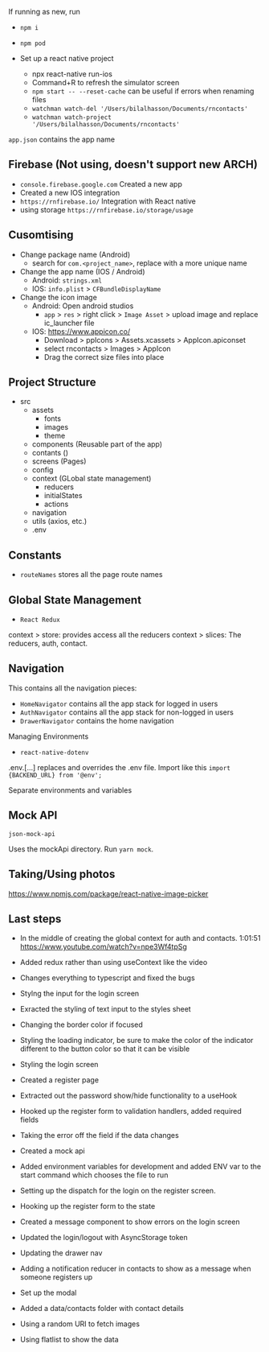 If running as new, run

- `npm i`
- `npm pod`

- Set up a react native project
  - npx react-native run-ios
  - Command+R to refresh the simulator screen
  - `npm start -- --reset-cache` can be useful if errors when renaming files
  - `watchman watch-del '/Users/bilalhasson/Documents/rncontacts'`
  - `watchman watch-project '/Users/bilalhasson/Documents/rncontacts'`

`app.json` contains the app name

## Firebase (Not using, doesn't support new ARCH)

- `console.firebase.google.com` Created a new app
- Created a new IOS integration
- `https://rnfirebase.io/` Integration with React native
- using storage `https://rnfirebase.io/storage/usage`

## Cusomtising

- Change package name (Android)
  - search for `com.<project_name>`, replace with a more unique name
- Change the app name (IOS / Android)
  - Android: `strings.xml`
  - IOS: `info.plist` > `CFBundleDisplayName`
- Change the icon image
  - Android: Open android studios
    - `app` > `res` > right click > `Image Asset` > upload image and replace ic_launcher file
  - IOS: https://www.appicon.co/
    - Download > ppIcons > Assets.xcassets > AppIcon.apiconset
    - select rncontacts > Images > AppIcon
    - Drag the correct size files into place

## Project Structure

- src
  - assets
    - fonts
    - images
    - theme
  - components (Reusable part of the app)
  - contants ()
  - screens (Pages)
  - config
  - context (GLobal state management)
    - reducers
    - initialStates
    - actions
  - navigation
  - utils (axios, etc.)
  - .env

## Constants

- `routeNames` stores all the page route names

## Global State Management

- `React Redux`

context > store: provides access all the reducers
context > slices: The reducers, auth, contact.

## Navigation

This contains all the navigation pieces:

- `HomeNavigator` contains all the app stack for logged in users
- `AuthNavigator` contains all the app stack for non-logged in users
- `DrawerNavigator` contains the home navigation

Managing Environments

- `react-native-dotenv`

.env.[...] replaces and overrides the .env file.
Import like this `import {BACKEND_URL} from '@env';`

Separate environments and variables

## Mock API

`json-mock-api`

Uses the mockApi directory. Run `yarn mock`.

## Taking/Using photos

https://www.npmjs.com/package/react-native-image-picker

## Last steps

- In the middle of creating the global context for auth and contacts. 1:01:51
  https://www.youtube.com/watch?v=npe3Wf4tpSg
- Added redux rather than using useContext like the video
- Changes everything to typescript and fixed the bugs
- Stylng the input for the login screen
- Exracted the styling of text input to the styles sheet
- Changing the border color if focused
- Styling the loading indicator, be sure to make the color of the indicator different to the button color so that it can be visible
- Styling the login screen
- Created a register page
- Extracted out the password show/hide functionality to a useHook
- Hooked up the register form to validation handlers, added required fields
- Taking the error off the field if the data changes
- Created a mock api
- Added environment variables for development and added ENV var to the start command which chooses the file to run

- Setting up the dispatch for the login on the register screen.
- Hooking up the register form to the state

- Created a message component to show errors on the login screen
- Updated the login/logout with AsyncStorage token
- Updating the drawer nav
- Adding a notification reducer in contacts to show as a message when someone registers up
- Set up the modal
- Added a data/contacts folder with contact details
- Using a random URI to fetch images
- Using flatlist to show the data
